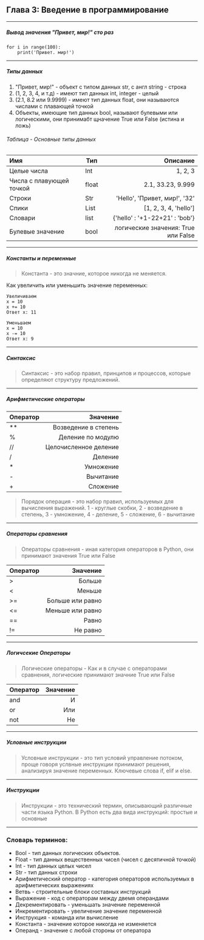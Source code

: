 ## Глава 3: Введение в программирование 
----
##### Вывод значения "Привет, мир!" сто раз
```
for i in range(100):
    print('Привет. мир!')
```
----
##### Типы данных
1. "Привет, мир!" - объект с типом данных str, с англ string - строка
2. (1, 2, 3, 4, и т.д) - имеют тип данных int, integer - целый
3. (2.1, 8.2 или 9.9999) - имеют тип данных float, они называются числами с плавающей точкой 
4. Объекты, имеющие тип данных bool, называют булевыми или логическими, они принимабт щначение True или False (истина и ложь)

###### Таблица - Основные типы данных

 Имя             | Тип            | Описание 
:----------------|----------------|----------------:
 Целые числа     | Int            | 1, 2, 3
 Числа с плавующей точкой      | float            | 2.1, 33.23, 9.999
 Строки    | Str            | 'Hello', 'Привет, мир!', '32'
 Спики    | List            | [1, 2, 3, 4, 'hello']
 Словари     | list            | {'hello' : '+1-22+21' : 'bob'}
 Булевые значение     | bool            | логические значения: True или False

----

##### Константы и переменные
> Константа - это значние, которое никогда не меняется. 

Как увеличить или уменьшить значение переменных:
```
Увеличиваем
x = 10
x += 10
Ответ x: 11
```
```
Уменьшаем
x = 10
x -= 10
Ответ x: 9
```
---
##### Синтаксис
> Синтаксис - это набор правил, принципов и процессов, которые определяют структуру предложений.
---

##### Арифметические операторы
Оператор| Значение
:-------|---------:
** | Возведение в степень
%| Деление по модулю
//| Целочисленное деление
/| Деление
*| Умножение
-| Вычитание
+| Сложение
> Порядок операция - это набор правил, используемых для вычисления выражений. 1 - круглые скобки, 2 - возведение в степень, 3 - умножение, 4 - деление, 5 - сложение, 6 - вычитание 
---

##### Операторы сравнения
> Операторы сравнения - иная категория операторов в Python, они принимают значения True или False 

Оператор|Значение
:-------|--------:
>|Больше
<|Меньше
>=|Больше или равно
<=|Меньше или равно
==|Равно
!=|Не равно
---

##### Логичсекие Операторы 
> Логические операторы - Как и в случае с операторами сравнения, логические принимают значние True или False

Оператор|Значение 
:-------|--------:
and| И
or| Или
not| Не
---

##### Условные инструкции
> Условные инструкции - это тип условий управление потоком, проще говоря услвные инструкции принимают решения, анализируя значение переменных. Ключевые слова if, elif и else.
---

##### Инструкции 
> Инструкции - это технический термин, описывающий различные части языка Python. В Python есть два вида инструкций: простые и основные 

----
### Словарь терминов:
- Bool - тип данных логических объектов.
- Float - тип данных вещественных чисел (чисел с десятичной точкой)
- Int - тип данных целых чисел 
- Str - тип данных строки
- Арифметический оператор - категория операторов используемых в арифметических выражениях
- Ветвь - строительные  блоки составных инструкций 
- Выражение - код с операторам между двемя операндами
- Декрементировать - уменьшать значение переменной
- Инкрементировать - увеличение значение переменной 
- Инструкция - команда или вычисление 
- Константа - значение которое никогда не изменяется 
- Операнд - значение с любой стороны от оператора


















